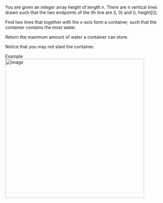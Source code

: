 You are given an integer array height of length n. There are n vertical lines drawn such that the two endpoints of the ith line are (i, 0) and (i, height[i]).

Find two lines that together with the x-axis form a container, such that the container contains the most water.

Return the maximum amount of water a container can store.

Notice that you may not slant the container.

Example
<img width="447" alt="image" src="https://github.com/shahin-04/LeetCode_Q/assets/101282659/24d9f83f-a05e-4b57-8a27-bd1b0bbabfc8">
